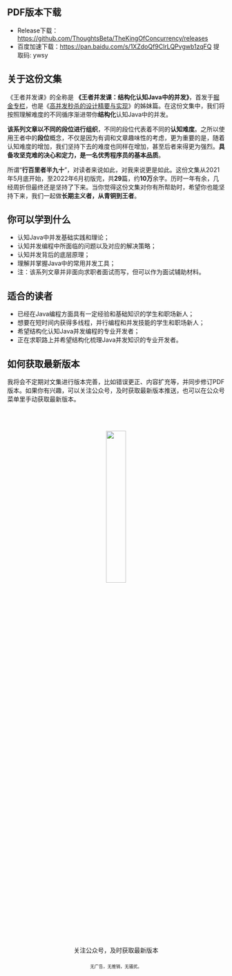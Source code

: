 ## PDF版本下载
* Release下载：https://github.com/ThoughtsBeta/TheKingOfConcurrency/releases
* 百度加速下载：https://pan.baidu.com/s/1XZdoQf9ClrLQPvgwb1zqFQ 提取码: ywsy

## 关于这份文集
《王者并发课》的全称是 **《王者并发课：结构化认知Java中的并发》**，首发于[掘金专栏](https://juejin.cn/column/6963590682602635294)，也是《[高并发秒杀的设计精要与实现](https://juejin.cn/book/7008372989179723787)》的姊妹篇。在这份文集中，我们将按照理解难度的不同循序渐进带你**结构化**认知Java中的并发。

**该系列文章以不同的段位进行组织**，不同的段位代表着不同的**认知难度**。之所以使用王者中的**段位**概念，不仅是因为有调和文章趣味性的考虑，更为重要的是，随着认知难度的增加，我们坚持下去的难度也同样在增加，甚至后者来得更为强烈。**具备攻坚克难的决心和定力，是一名优秀程序员的基本品质**。

所谓“**行百里者半九十**”，对读者来说如此，对我来说更是如此。这份文集从2021年5月底开始，至2022年6月初版完，共**29**篇，约**10万**余字。历时一年有余，几经周折但最终还是坚持了下来。当你觉得这份文集对你有所帮助时，希望你也能坚持下来，我们一起做**长期主义者，从青铜到王者**。

## 你可以学到什么

* 认知Java中并发基础实践和理论；
* 认知并发编程中所面临的问题以及对应的解决策略；
* 认知并发背后的底层原理；
* 理解并掌握Java中的常用并发工具；
* 注：该系列文章并非面向求职者面试而写，但可以作为面试辅助材料。

## 适合的读者

* 已经在Java编程方面具有一定经验和基础知识的学生和职场新人；
* 想要在短时间内获得多线程，并行编程和并发技能的学生和职场新人；
* 希望结构化认知Java并发编程的专业开发者；
* 正在求职路上并希望结构化梳理Java并发知识的专业开发者。

## 如何获取最新版本

我将会不定期对文集进行版本完善，比如错误更正、内容扩充等，并同步修订PDF版本。如果你有兴趣，可以关注公众号，及时获取最新版本推送，也可以在公众号菜单里手动获取最新版本。
<div style="width:100%;text-align:center"> <img src="https://writting.oss-cn-beijing.aliyuncs.com/qrcode_for_gh_61bfe45f82b7_344.jpg" style="margin-top:10%;width:30% "/></div>

<div style="width:100%;margin-top:20px; text-align:center"> 关注公众号，及时获取最新版本</div>
<div style="width:100%;margin-top:20px; text-align:center; font-size:10px"> 无广告，无推销，无骚扰。</div>
